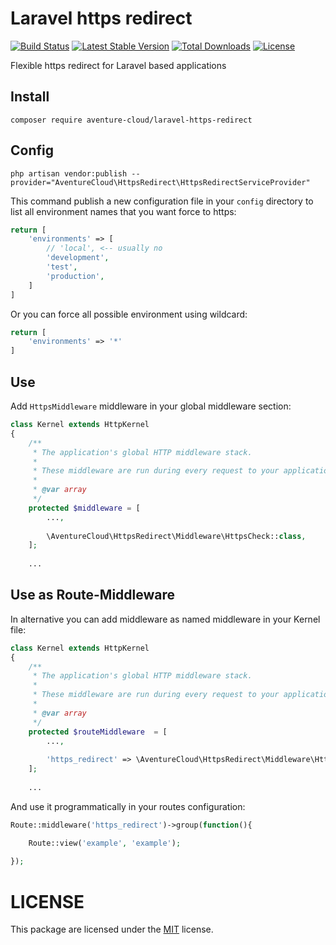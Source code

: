 # Laravel https redirect


[![Build Status](https://travis-ci.org/aventure-cloud/laravel-https-redirect.svg?branch=master)](https://travis-ci.org/aventure-cloud/laravel-https-redirect)
[![Latest Stable Version](https://poser.pugx.org/aventure-cloud/laravel-https-redirect/v/stable)](https://packagist.org/packages/aventure-cloud/laravel-https-redirect)
[![Total Downloads](https://poser.pugx.org/aventure-cloud/laravel-https-redirect/downloads)](https://packagist.org/packages/aventure-cloud/laravel-https-redirect)
[![License](https://poser.pugx.org/aventure-cloud/laravel-https-redirect/license)](https://packagist.org/packages/aventure-cloud/laravel-https-redirect)


Flexible https redirect for Laravel based applications

## Install
``` composer require aventure-cloud/laravel-https-redirect ```

## Config
``` php artisan vendor:publish --provider="AventureCloud\HttpsRedirect\HttpsRedirectServiceProvider" ```

This command publish a new configuration file in your `config` directory
to list all environment names that you want force to https:
```php
return [
    'environments' => [
        // 'local', <-- usually no
        'development',
        'test',
        'production',
    ]
]
```

Or you can force all possible environment using wildcard:
```php
return [
    'environments' => '*'
]
```

## Use
Add `HttpsMiddleware` middleware in your global middleware section:

```php
class Kernel extends HttpKernel
{
    /**
     * The application's global HTTP middleware stack.
     *
     * These middleware are run during every request to your application.
     *
     * @var array
     */
    protected $middleware = [
        ...,
        
        \AventureCloud\HttpsRedirect\Middleware\HttpsCheck::class,
    ];
    
    ...
```

## Use as Route-Middleware
In alternative you can add middleware as named middleware in your Kernel file:

```php
class Kernel extends HttpKernel
{
    /**
     * The application's global HTTP middleware stack.
     *
     * These middleware are run during every request to your application.
     *
     * @var array
     */
    protected $routeMiddleware  = [
        ...,
        
        'https_redirect' => \AventureCloud\HttpsRedirect\Middleware\HttpsCheck::class,
    ];
    
    ...
```
And use it programmatically in your routes configuration:

```php
Route::middleware('https_redirect')->group(function(){

    Route::view('example', 'example');
    
});
```


# LICENSE
This package are licensed under the [MIT](LICENSE) license.
